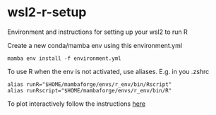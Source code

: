# wsl2-r-setup
Environment and instructions for setting up your wsl2 to run R

Create a new conda/mamba env using this environment.yml
```
mamba env install -f environment.yml
```
To use R when the env is not activated, use aliases.
E.g. in you .zshrc
```
alias runR="$HOME/mambaforge/envs/r_env/bin/Rscript"
alias runRscript="$HOME/mambaforge/envs/r_env/bin/R"
```

To plot interactively follow the instructions [here](https://nx10.github.io/httpgd/articles/a01_how-to-get-started.html)
